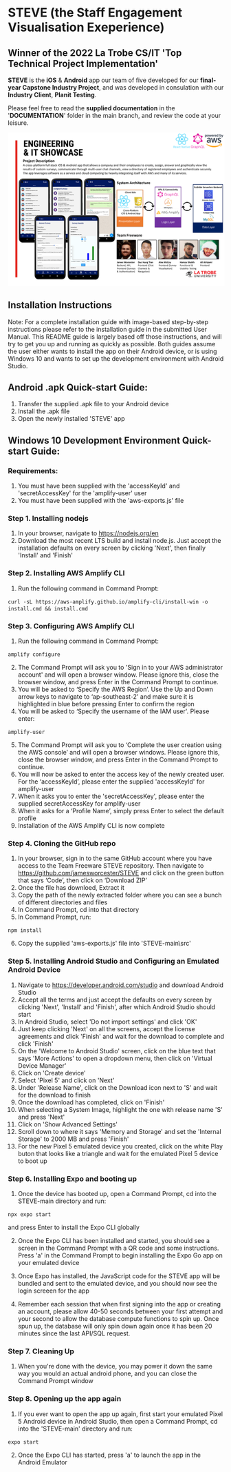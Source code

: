 # STEVE (the Staff Engagement Visualisation Exeperience)
## Winner of the 2022 La Trobe CS/IT 'Top Technical Project Implementation'

**STEVE** is the **iOS** & **Android** app our team of five developed for our **final-year Capstone Industry Project**, and was developed in consulation with our **Industry Client**, **Planit Testing**.

Please feel free to read the **supplied documentation** in the '**DOCUMENTATION**' folder in the main branch, and review the code at your leisure.

![Poster](/DOCUMENTATION/EngineeringITstudentposter.PNG?raw=true "Engineering & IT Showcase Poster")

## Installation Instructions
Note: For a complete installation guide with image-based step-by-step instructions please refer to the installation guide in the submitted User Manual. This README guide is largely based off those instructions, and will try to get you up and running as quickly as possible. Both guides assume the user either wants to install the app on their Android device, or is using Windows 10 and wants to set up the development environment with Android Studio.

## Android .apk Quick-start Guide:
1. Transfer the supplied .apk file to your Android device
2. Install the .apk file
3. Open the newly installed 'STEVE' app

## Windows 10 Development Environment Quick-start Guide:
### Requirements:
1. You must have been supplied with the 'accessKeyId' and 'secretAccessKey' for the 'amplify-user' user
2. You must have been supplied with the 'aws-exports.js' file


### Step 1. Installing nodejs
1. In your browser, navigate to https://nodejs.org/en
2. Download the most recent LTS build and install node.js. Just accept the installation defaults on every screen by clicking 'Next', then finally 'Install' and 'Finish'

### Step 2. Installing AWS Amplify CLI
1. Run the following command in Command Prompt:
```
curl -sL https://aws-amplify.github.io/amplify-cli/install-win -o install.cmd && install.cmd
```

### Step 3. Configuring AWS Amplify CLI
1. Run the following command in Command Prompt:
```
amplify configure
```
2. The Command Prompt will ask you to 'Sign in to your AWS administrator account' and will open a browser window. Please ignore this, close the browser window, and press Enter in the Command Prompt to continue.
3. You will be asked to ‘Specify the AWS Region’. Use the Up and Down arrow keys to navigate to ‘ap-southeast-2' and make sure it is highlighted in blue before pressing Enter to confirm the region
4. You will be asked to ‘Specify the username of the IAM user'. Please enter:
```
amplify-user
```
5. The Command Prompt will ask you to ‘Complete the user creation using the AWS console’ and will open a browser windows. Please ignore this, close the browser window, and press Enter in the Command Prompt to continue.
6. You will now be asked to enter the access key of the newly created user. For the ‘accessKeyId’, please enter the supplied 'accessKeyId' for amplify-user
7. When it asks you to enter the 'secretAccessKey', please enter the supplied secretAccessKey for amplify-user
8. When it asks for a ‘Profile Name’, simply press Enter to select the default profile
9. Installation of the AWS Amplify CLI is now complete

### Step 4. Cloning the GitHub repo
1. In your browser, sign in to the same GitHub account where you have access to the Team Freeware STEVE repository. Then navigate to https://github.com/jamesworcester/STEVE and click on the green button that says ‘Code’, then click on ‘Download ZIP’
2. Once the file has downloed, Extract it
3. Copy the path of the newly extracted folder where you can see a bunch of different directories and files
4. In Command Prompt, cd into that directory
5. In Command Prompt, run:
```
npm install
```
6. Copy the supplied 'aws-exports.js' file into 'STEVE-main\src'

### Step 5. Installing Android Studio and Configuring an Emulated Android Device
1. Navigate to https://developer.android.com/studio and download Android Studio
2. Accept all the terms and just accept the defaults on every screen by clicking 'Next', 'Install' and 'Finish', after which Android Studio should start
3. In Android Studio, select 'Do not import settings' and click 'OK'
4. Just keep clicking 'Next' on all the screens, accept the license agreements and click 'Finish' and wait for the download to complete and click 'Finish'
5. On the 'Welcome to Android Studio' screen, click on the blue text that says 'More Actions' to open a dropdown menu, then click on 'Virtual Device Manager'
6. Click on 'Create device'
7. Select 'Pixel 5' and click on 'Next'
8. Under 'Release Name', click on the Download icon next to 'S' and wait for the download to finish
9. Once the download has completed, click on 'Finish'
10. When selecting a System Image, highlight the one with release name 'S' and press 'Next'
11. Click on 'Show Advanced Settings'
12. Scroll down to where it says 'Memory and Storage' and set the 'Internal Storage' to 2000 MB and press 'Finish'
13. For the new Pixel 5 emulated device you created, click on the white Play buton that looks like a triangle and wait for the emulated Pixel 5 device to boot up

### Step 6. Installing Expo and booting up
1. Once the device has booted up, open a Command Prompt, cd into the STEVE-main directory and run:
```
npx expo start
```
and press Enter to install the Expo CLI globally

2. Once the Expo CLI has been installed and started, you should see a screen in the Command Prompt with a QR code and some instructions. Press 'a' in the Command Prompt to begin installing the Expo Go app on your emulated device

3. Once Expo has installed, the JavaScript code for the STEVE app will be bundled and sent to the emulated device, and you should now see the login screeen for the app

4. Remember each session that when first signing into the app or creating an account, please allow 40-50 seconds between your first attempt and your second to allow the database compute functions to spin up. Once spun up, the database will only spin down again once it has been 20 minutes since the last API/SQL request.

### Step 7. Cleaning Up
1. When you're done with the device, you may power it down the same way you would an actual android phone, and you can close the Command Prompt window

### Step 8. Opening up the app again
1. If you ever want to open the app up again, first start your emulated Pixel 5 Android device in Android Studio, then open a Command Prompt, cd into the 'STEVE-main' directory and run:
```
expo start
```
2. Once the Expo CLI has started, press 'a' to launch the app in the Android Emulator

